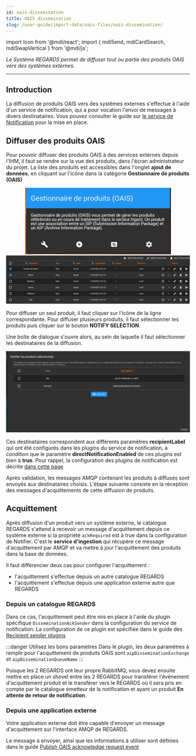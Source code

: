 ```yaml
---
id: oais-dissemination
title: OAIS dissemination
slug: /user-guide/import-data/oais-files/oais-dissemination/
---
```


import Icon from '@mdi/react';
import { mdiSend, mdiCardSearch, mdiSwapVertical  } from '@mdi/js';


_Le Système REGARDS permet de diffuser tout ou partie des produits OAIS vers des systèmes externes._

---

## Introduction

La diffusion de produits OAIS vers des systèmes externes s'effectue à l'aide d'un service de notification, qui a pour vocation l'envoi de messages à divers destinataires.
Vous pouvez consulter le guide sur [le service de Notification](../2-project-configuration/notifier-configuration.md) pour la mise en place.

## Diffuser des produits OAIS

Pour pouvoir diffuser des produits OAIS à des services externes depuis l'IHM, il faut se rendre sur la vue des 
produits, dans l'écran administrateur du projet. La liste des produits est accessibles dans l'onglet **ajout de 
données**, en cliquant sur l'icône <Icon path={mdiCardSearch} size={1.3}/> dans la catégorie **Gestionnaire de produits 
(OAIS)**

<div align="center">
  <img src="/images/user-documentation/v1.15/2-project-configuration/admin/oais-product-management.png" alt="group action" width="400"/> 
</div>

<div align="center">
  <img src="/images/user-documentation/v1.15/4_1-ingest/oais_products.png" alt="group action" width="800"/> 
</div>

Pour diffuser un seul produit, il faut cliquer sur l'icône <Icon path={mdiSend} size={1.3}/> de la 
ligne correspondante. Pour diffuser plusieurs produits, il faut sélectionner les produits puis cliquer sur le bouton 
**NOTIFY SELECTION**.

Une boîte de dialogue s'ouvre alors, au sein de laquelle il faut sélectionner les destinataires de la diffusion.
<div align="center">
  <img src="/images/user-documentation/v1.15/4_1-ingest/list_recipient.png" alt="group action" width="800"/> 
</div>

Ces destinataires correspondent aux différents paramètres **recipientLabel** qui ont été configurés 
dans les plugins du service de notification, à condition que le paramètre **directNotificationEnabled** de ces 
plugins est bien à **true**.
Pour rappel, la configuration des plugins de notification est décrite [dans cette page](../../development/backend/regards/notifier/plugins/notifier-intro-plugins.md)

Après validation, les messages AMQP contenant les produits à diffusés sont envoyés aux destinataires choisis. L'étape suivante consiste en la réception des messages d'acquittements de cette diffusion de produits.

## Acquittement

Après diffusion d'un produit vers un système externe, le catalogue REGARDS s'attend à recevoir un message d'acquittement depuis ce système externe si la propriété `ackRequired` est à true dans la configuration de Notifier. C'est le **service d'ingestion** qui récupère ce message d'acquittement par AMQP et va mettre à jour l'acquittement des produits dans la base de données.

Il faut différencier deux cas pour configurer l'acquittement :

- l'acquittement s'effectue depuis un autre catalogue REGARDS
- l'acquittement s'effectue depuis une application externe autre que REGARDS

### Depuis un catalogue REGARDS

Dans ce cas, l'acquittement peut être mis en place à l'aide du plugin spécifique `DisseminationAckSender` dans la
configuration du service de notification.
La configuration de ce plugin est spécifiée dans le guide des
[Recipient sender plugins](../../development/backend/regards/notifier/plugins/recipient-sender-plugins.md#dissemination-ack-sender)

:::danger Utilisez les bons paramètres
Dans le plugin, les deux paramètres à remplir pour l'acquittement de produits OAIS sont `aipDisseminationExchange` et
`aipDisseminationQueueName`
:::

Puisque les 2 REGARDS ont leur propre RabbitMQ, vous devez ensuite mettre en place un shovel entre les 2 REGARDS pour transférer l'évènement d'acquittement produit et le transférer vers 
le REGARDS où il sera pris en compte par le catalogue émetteur de la notification et ayant un produit **En attente de retour de notification**.

### Depuis une application externe

Votre application externe doit être capable d'envoyer un message d'acquittement sur l'interface AMQP de REGARDS.

Le message à envoyer, ainsi que les informations à utiliser sont définies dans le
guide [Publish OAIS acknowledge request event](../../development/services/ingest/api-guides/amqp/ingest-amqp-publish-ack.md)
